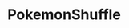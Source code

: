 ---
title: PokemonShuffle
crosslinks:
- ShuffleMove
- 3DS
- lies
- modnews
- help
- HFY
- BeatTheStreak
- statistics
- Showerthoughts
- OutOfTheLoop
- 1ovdcg
- mew_irl
- xkcd
- TheSilphRoad
---